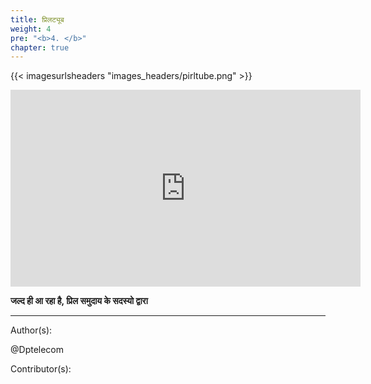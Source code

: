 ```yaml
---
title: प्रिलट्यूब
weight: 4
pre: "<b>4. </b>"
chapter: true
---
```


{{< imagesurlsheaders "images_headers/pirltube.png"  >}}

<iframe width="560" height="315" src="https://www.youtube.com/embed/I-h6E-0BrSI" frameborder="0" allow="accelerometer; autoplay; encrypted-media; gyroscope; picture-in-picture" allowfullscreen></iframe>

**जल्द ही आ रहा है, प्रिल समुदाय के सदस्यो द्वारा**

---
Author(s):

@Dptelecom

Contributor(s):
